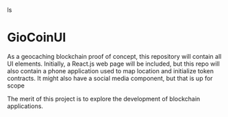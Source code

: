 ls
# GioCoinUI

As a geocaching blockchain proof of concept, this repository will contain all UI elements. Initially, a React.js web page will be included, but this repo will also contain a phone application used to map location and initialize token contracts. It might also have a social media component, but that is up for scope



The merit of this project is to explore the development of blockchain applications.